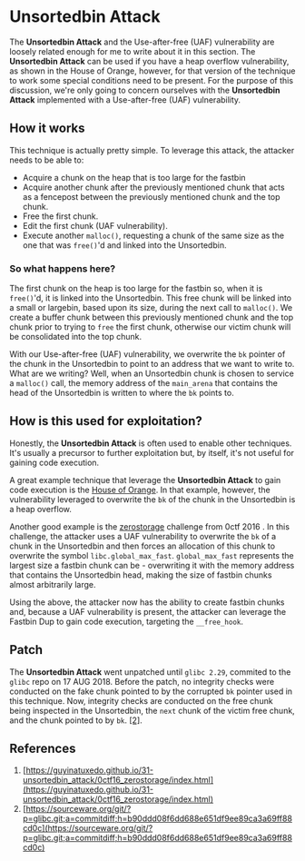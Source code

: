 # **Unsortedbin Attack**

The **Unsortedbin Attack** and the Use-after-free (UAF) vulnerability are loosely
related enough for me to write about it in this section. The **Unsortedbin Attack**
can be used if you have a heap overflow vulnerability, as shown in the House of
Orange, however, for that version of the technique to work some special
conditions need to be present. For the purpose of this discussion, we're only
going to concern ourselves with the **Unsortedbin Attack** implemented with a
Use-after-free (UAF) vulnerability.

## How it works

This technique is actually pretty simple. To leverage this attack, the attacker
needs to be able to:

* Acquire a chunk on the heap that is too large for the fastbin
* Acquire another chunk after the previously mentioned chunk that acts as a
fencepost between the previously mentioned chunk and the top chunk.
* Free the first chunk.
* Edit the first chunk (UAF vulnerability).
* Execute another `malloc()`, requesting a chunk of the same size as the one
that was `free()`'d and linked into the Unsortedbin.

### So what happens here?

The first chunk on the heap is too large for the fastbin so, when it is
`free()`'d, it is linked into the Unsortedbin. This free chunk will be linked
into a small or largebin, based upon its size, during the next call to
`malloc()`. We create a buffer chunk between this previously mentioned chunk
and the top chunk prior to trying to `free` the first chunk, otherwise our
victim chunk will be consolidated into the top chunk.

With our Use-after-free (UAF) vulnerability, we overwrite the `bk` pointer of
the chunk in the Unsortedbin to point to an address that we want to write to.
What are we writing? Well, when an Unsortedbin chunk is chosen to service a
`malloc()` call, the memory address of the `main_arena` that contains the head
of the Unsortedbin is written to where the `bk` points to.

## How is this used for exploitation?

Honestly, the **Unsortedbin Attack** is often used to enable other techniques. It's
usually a precursor to further exploitation but, by itself, it's not useful for
gaining code execution.

A great example technique that leverage the **Unsortedbin Attack** to gain code
execution is the [House of Orange](./house-of-orange.md). In that example,
however, the vulnerability leveraged to overwrite the `bk` of the chunk in the
Unsortedbin is a heap overflow.

Another good example is the [zerostorage](#references) challenge from 0ctf 2016
. In this challenge, the attacker uses a UAF vulnerability to overwrite the
`bk` of a chunk in the Unsortedbin and then forces an allocation of this chunk
to overwrite the symbol `libc.global_max_fast`. `global_max_fast` represents
the largest size a fastbin chunk can be - overwriting it with the memory
address that contains the Unsortedbin head, making the size of fastbin chunks
almost arbitrarily large.

Using the above, the attacker now has the ability to create fastbin chunks and,
because a UAF vulnerability is present, the attacker can leverage the Fastbin
Dup to gain code execution, targeting the `__free_hook`.

## Patch

The **Unsortedbin Attack** went unpatched until `glibc 2.29`, commited to the
`glibc` repo on 17 AUG 2018. Before the patch, no integrity checks were
conducted on the fake chunk pointed to by the corrupted `bk` pointer used in
this technique. Now, integrity checks are conducted on the free chunk being
inspected in the Unsortedbin, the `next` chunk of the victim free chunk, and
the chunk pointed to by `bk`. [[2]](#references).

## References

1. [https://guyinatuxedo.github.io/31-unsortedbin_attack/0ctf16_zerostorage/index.html](https://guyinatuxedo.github.io/31-unsortedbin_attack/0ctf16_zerostorage/index.html)
2. [https://sourceware.org/git/?p=glibc.git;a=commitdiff;h=b90ddd08f6dd688e651df9ee89ca3a69ff88cd0c](https://sourceware.org/git/?p=glibc.git;a=commitdiff;h=b90ddd08f6dd688e651df9ee89ca3a69ff88cd0c)
